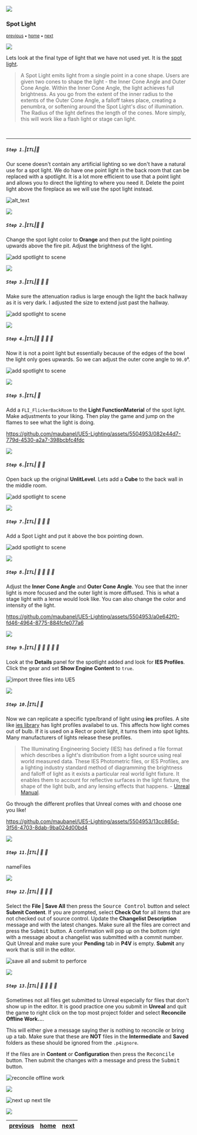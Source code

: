 ![](../images/line3.png)

### Spot Light

<sub>[previous](../baked-lighting/README.md#user-content-baked-lighting) • [home](../README.md#user-content-ue5-lighting) • [next](../post-process/README.md#user-content-post-process-volumes)</sub>

![](../images/line3.png)

Lets look at the final type of light that we have not used yet.  It is the [spot light](https://docs.unrealengine.com/5.2/en-US/spot-lights-in-unreal-engine/).  

>A Spot Light emits light from a single point in a cone shape. Users are given two cones to shape the light - the Inner Cone Angle and Outer Cone Angle. Within the Inner Cone Angle, the light achieves full brightness. As you go from the extent of the inner radius to the extents of the Outer Cone Angle, a falloff takes place, creating a penumbra, or softening around the Spot Light's disc of illumination. The Radius of the light defines the length of the cones. More simply, this will work like a flash light or stage can light.

<br>

---

##### `Step 1.`\|`ITL`|:small_blue_diamond:

Our scene doesn't contain any artificial lighting so we don't have a natural use for a spot light.  We do have one point light in the back room that can be replaced with a spotlight.  It is a lot more efficient to use that a point light and allows you to direct the lighting to where you need it. Delete the point light above the fireplace as we will use the spot light instead.

![alt_text](images/addSpotlight.png)

![](../images/line2.png)

##### `Step 2.`\|`ITL`|:small_blue_diamond: :small_blue_diamond: 

Change the spot light color to **Orange** and then put the light pointing upwards above the fire pit.  Adjust the brightness of the light.

![add spotlight to scene](images/changePositionLight.png)

![](../images/line2.png)

##### `Step 3.`\|`ITL`|:small_blue_diamond: :small_blue_diamond: :small_blue_diamond:

Make sure the attenuation radius is large enough the light the back hallway as it is very dark.  I adjusted the size to extend just past the hallway.

![add spotlight to scene](images/sizeIntoHallway.png)

![](../images/line2.png)

##### `Step 4.`\|`ITL`|:small_blue_diamond: :small_blue_diamond: :small_blue_diamond: :small_blue_diamond:

Now it is not a point light but essentially because of the edges of the bowl the light only goes upwards.  So we can adjust the outer cone angle to `90.0`°.

![add spotlight to scene](images/outerCone.png)

![](../images/line2.png)

##### `Step 5.`\|`ITL`| :small_orange_diamond:

Add a `FLI_FlickerBackRoom` to the **Light FunctionMaterial** of the spot light.  Make adjustments to your liking.  Then play the game and jump on the flames to see what the light is doing.

https://github.com/maubanel/UE5-Lighting/assets/5504953/082e44d7-779d-4530-a2a7-398bcbfc4fdc

![](../images/line2.png)

##### `Step 6.`\|`ITL`| :small_orange_diamond: :small_blue_diamond:

Open back up the original **UnlitLevel**. Lets add a **Cube** to the back wall in the middle room.

![add spotlight to scene](images/addCube.png)

![](../images/line2.png)

##### `Step 7.`\|`ITL`| :small_orange_diamond: :small_blue_diamond: :small_blue_diamond:

Add a Spot Light and put it above the box pointing down.

![add spotlight to scene](images/addSpotlight2.png)

![](../images/line2.png)

##### `Step 8.`\|`ITL`| :small_orange_diamond: :small_blue_diamond: :small_blue_diamond: :small_blue_diamond:

Adjust the **Inner Cone Angle** and **Outer Cone Angle**.  You see that the inner light is more focused and the outer light is more diffused.  This is what a stage light with a lense would look like. You can also change the color and intensity of the light.

https://github.com/maubanel/UE5-Lighting/assets/5504953/a0e642f0-fd46-4964-8775-884fcfe077a6

![](../images/line2.png)

##### `Step 9.`\|`ITL`| :small_orange_diamond: :small_blue_diamond: :small_blue_diamond: :small_blue_diamond: :small_blue_diamond:

Look at the **Details** panel for the spotlight added and look for **IES Profiles**.  Click the gear and set **Show Engine Content** to `true`.

![import three files into UE5](images/threeIESProfiles.png)

![](../images/line2.png)

##### `Step 10.`\|`ITL`| :large_blue_diamond:

Now we can replicate a specific type/brand of light using **ies** profiles.  A site like [ies library](https://ieslibrary.com) has light profiles availabel to us.  This affects how light comes out of bulb.  If it is used on a Rect or point light, it turns them into spot lights. Many manufacturers of lights release these profiles.

>The Illuminating Engineering Society (IES) has defined a file format which describes a light's distribution from a light source using real world measured data. These IES Photometric files, or IES Profiles, are a lighting industry standard method of diagramming the brightness and falloff of light as it exists a particular real world light fixture. It enables them to account for reflective surfaces in the light fixture, the shape of the light bulb, and any lensing effects that happens. - [Unreal Manual](https://docs.unrealengine.com/5.0/en-US/using-ies-light-profiles-in-unreal-engine/).

Go through the different profiles that Unreal comes with and choose one you like!

https://github.com/maubanel/UE5-Lighting/assets/5504953/13cc865d-3f56-4703-8dab-9ba024d00bd4

![](../images/line2.png)

##### `Step 11.`\|`ITL`| :large_blue_diamond: :small_blue_diamond: 

nameFiles

![](../images/line2.png)

##### `Step 12.`\|`ITL`| :large_blue_diamond: :small_blue_diamond: :small_blue_diamond: 

Select the **File | Save All** then press the <kbd>Source Control</kbd> button and select **Submit Content**.  If you are prompted, select **Check Out** for all items that are not checked out of source control. Update the **Changelist Description** message and with the latest changes. Make sure all the files are correct and press the <kbd>Submit</kbd> button. A confirmation will pop up on the bottom right with a message about a changelist was submitted with a commit number. Quit Unreal and make sure your **Pending** tab in **P4V** is empty. **Submit** any work that is still in the editor.

![save all and submit to perforce](images/submitP4.png)

![](../images/line2.png)

##### `Step 13.`\|`ITL`| :large_blue_diamond: :small_blue_diamond: :small_blue_diamond:  :small_blue_diamond: 

Sometimes not all files get submitted to Unreal especially for files that don't show up in the editor.  It is good practice one you submit in **Unreal** and quit the game to right click on the top most project folder and select **Reconcile Offline Work...**.

This will either give a message saying ther is nothing to reconcile or bring up a tab.  Make sure that these are **NOT** files in the **Intermediate** and **Saved** folders as these should be ignored from the `.p4ignore`.

If the files are in **Content** or **Configuration** then press the <kbd>Reconcile</kbd> button.  Then submit the changes with a message and press the <kbd>Submit</kbd> button.

![reconcile offline work](images/reconcile.png)

![](../images/line.png)

<!-- <img src="https://via.placeholder.com/1000x100/45D7CA/000000/?text=Next Up - Post Process Volumes"> -->
![next up next tile](images/banner.png)

![](../images/line.png)

| [previous](../baked-lighting/README.md#user-content-baked-lighting)| [home](../README.md#user-content-ue5-lighting) | [next](../post-process/README.md#user-content-post-process-volumes)|
|---|---|---|
